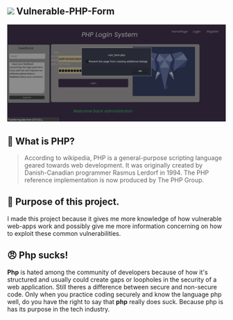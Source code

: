## <img src="https://camo.githubusercontent.com/2badf7d76ce3d128c84cbc1f96709ab9ff04aaf9c387bbd26b3e8646df995ec7/68747470733a2f2f696d672e69636f6e73382e636f6d2f636f6c6f722f34382f3030303030302f7068702e706e67"> Vulnerable-PHP-Form

<img src="vuln_form.png" width=800px>

## 🐘 What is PHP?
> According to wikipedia, PHP is a general-purpose scripting language geared towards web development. It was originally created by Danish-Canadian programmer Rasmus Lerdorf in 1994. The PHP reference implementation is now produced by The PHP Group.

## 👷 Purpose of this project.
I made this project because it gives me more knowledge of how vulnerable web-apps work and possibly give me more information concerning on how to exploit these common vulnerabilities.

## 😠 Php sucks!
**Php** is hated among the community of developers because of how it's structured and usually could create gaps or loopholes in the security of a web application.
Still theres a difference between secure and non-secure code. Only when you practice coding securely and know the language php well, do you have the right to say that **php** really does suck. Because php is has its purpose in the tech industry.

